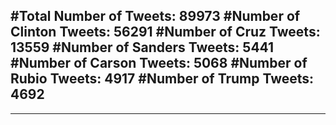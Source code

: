 #Total Number of Tweets: 89973 
#Number of Clinton Tweets: 56291
#Number of Cruz Tweets: 13559
#Number of Sanders Tweets: 5441
#Number of Carson Tweets: 5068
#Number of Rubio Tweets: 4917
#Number of Trump Tweets: 4692
---
---
